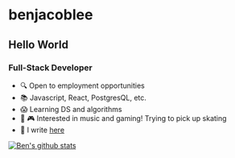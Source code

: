 # benjacoblee

## Hello World

### Full-Stack Developer

-   :mag: Open to employment opportunities
-   :books: Javascript, React, PostgresQL, etc.
-   :scream: Learning DS and algorithms
-   :musical_keyboard: :video_game: Interested in music and gaming! Trying to pick up skating
-   :pencil: I write [here](https://benjacoblee.netlify.app/blog)

[![Ben's github stats](https://github-readme-stats.vercel.app/api?username=benjacoblee)](https://github.com/anuraghazra/github-readme-stats)
